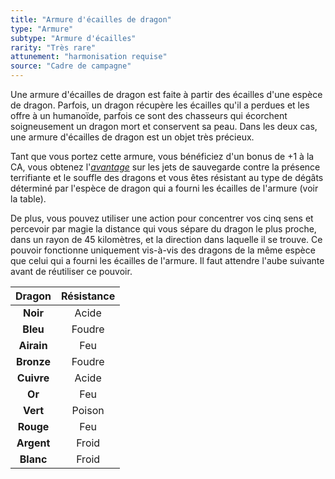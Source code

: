 ```yaml
---
title: "Armure d'écailles de dragon"
type: "Armure"
subtype: "Armure d'écailles"
rarity: "Très rare"
attunement: "harmonisation requise"
source: "Cadre de campagne"
---
```

Une armure d'écailles de dragon est faite à partir des écailles d'une espèce de dragon. Parfois, un dragon récupère les écailles qu'il a perdues et les offre à un humanoïde, parfois ce sont des chasseurs qui écorchent soigneusement un dragon mort et conservent sa peau. Dans les deux cas, une armure d'écailles de dragon est un objet très précieux.

Tant que vous portez cette armure, vous bénéficiez d'un bonus de +1 à la CA, vous obtenez l'[_avantage_](/utiliser-les-caracteristiques/#avantage-et-desavantage) sur les jets de sauvegarde contre la présence terrifiante et le souffle des dragons et vous êtes résistant au type de dégâts déterminé par l'espèce de dragon qui a fourni les écailles de l'armure (voir la table).

De plus, vous pouvez utiliser une action pour concentrer vos cinq sens et percevoir par magie la distance qui vous sépare du dragon le plus proche, dans un rayon de 45 kilomètres, et la direction dans laquelle il se trouve. Ce pouvoir fonctionne uniquement vis-à-vis des dragons de la même espèce que celui qui a fourni les écailles de l'armure. Il faut attendre l'aube suivante avant de réutiliser ce pouvoir.

|Dragon|Résistance|
|:-:|:-:|
|**Noir**|Acide|
|**Bleu**|Foudre|
|**Airain**|Feu|
|**Bronze**|Foudre|
|**Cuivre**|Acide|
|**Or**|Feu|
|**Vert**|Poison|
|**Rouge**|Feu|
|**Argent**|Froid|
|**Blanc**|Froid|
